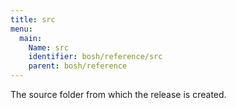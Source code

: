 ```yaml
---
title: src
menu:
  main:
    Name: src
    identifier: bosh/reference/src
    parent: bosh/reference
---
```



The source folder from which the release is created.